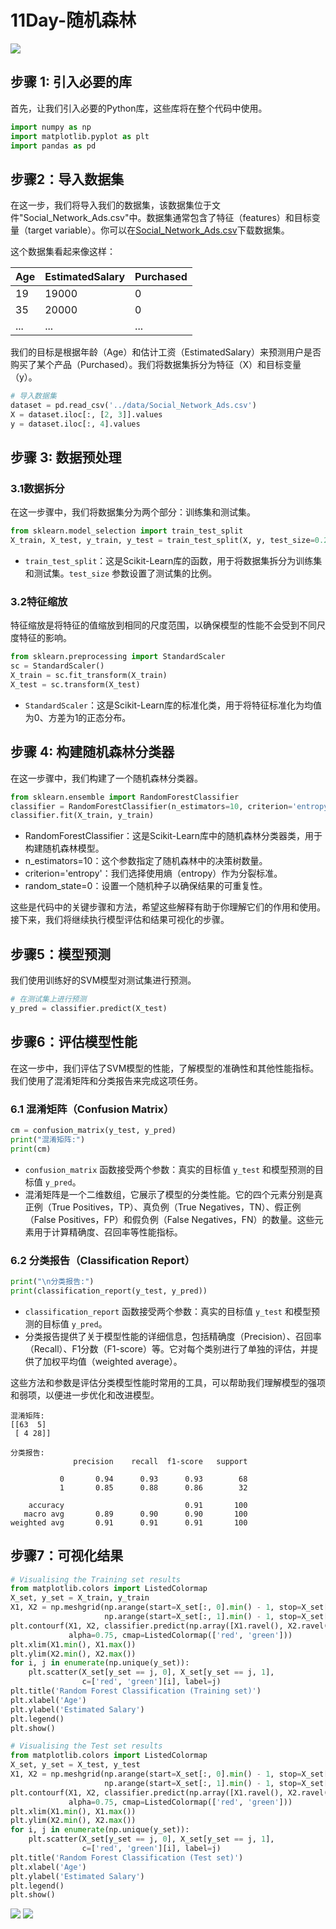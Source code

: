 
# 11Day-随机森林
![](https://cos.ywenrou.cn/blog/images20231011101240.png)



## 步骤 1: 引入必要的库

首先，让我们引入必要的Python库，这些库将在整个代码中使用。

```python
import numpy as np
import matplotlib.pyplot as plt
import pandas as pd
```

## 步骤2：导入数据集

在这一步，我们将导入我们的数据集，该数据集位于文件"Social_Network_Ads.csv"中。数据集通常包含了特征（features）和目标变量（target variable）。你可以在[Social_Network_Ads.csv](/assets/ML/Social_Network_Ads.csv)下载数据集。

这个数据集看起来像这样：

| Age | EstimatedSalary | Purchased |
|-----|-----------------|-----------|
| 19  | 19000           | 0         |
| 35  | 20000           | 0         |
| ... | ...             | ...       |

我们的目标是根据年龄（Age）和估计工资（EstimatedSalary）来预测用户是否购买了某个产品（Purchased）。我们将数据集拆分为特征（X）和目标变量（y）。

```python
# 导入数据集
dataset = pd.read_csv('../data/Social_Network_Ads.csv')
X = dataset.iloc[:, [2, 3]].values
y = dataset.iloc[:, 4].values
```
## 步骤 3: 数据预处理

### 3.1数据拆分

在这一步骤中，我们将数据集分为两个部分：训练集和测试集。

```python
from sklearn.model_selection import train_test_split
X_train, X_test, y_train, y_test = train_test_split(X, y, test_size=0.25, random_state=0)
```

- `train_test_split`：这是Scikit-Learn库的函数，用于将数据集拆分为训练集和测试集。`test_size` 参数设置了测试集的比例。

### 3.2特征缩放

特征缩放是将特征的值缩放到相同的尺度范围，以确保模型的性能不会受到不同尺度特征的影响。

```python
from sklearn.preprocessing import StandardScaler
sc = StandardScaler()
X_train = sc.fit_transform(X_train)
X_test = sc.transform(X_test)
```

- `StandardScaler`：这是Scikit-Learn库的标准化类，用于将特征标准化为均值为0、方差为1的正态分布。

## 步骤 4: 构建随机森林分类器

在这一步骤中，我们构建了一个随机森林分类器。

```python
from sklearn.ensemble import RandomForestClassifier
classifier = RandomForestClassifier(n_estimators=10, criterion='entropy', random_state=0)
classifier.fit(X_train, y_train)

```
- RandomForestClassifier：这是Scikit-Learn库中的随机森林分类器类，用于构建随机森林模型。
- n_estimators=10：这个参数指定了随机森林中的决策树数量。
- criterion='entropy'：我们选择使用熵（entropy）作为分裂标准。
- random_state=0：设置一个随机种子以确保结果的可重复性。

这些是代码中的关键步骤和方法，希望这些解释有助于你理解它们的作用和使用。接下来，我们将继续执行模型评估和结果可视化的步骤。

## 步骤5：模型预测

我们使用训练好的SVM模型对测试集进行预测。

```python
# 在测试集上进行预测
y_pred = classifier.predict(X_test)
```
## 步骤6：评估模型性能

在这一步中，我们评估了SVM模型的性能，了解模型的准确性和其他性能指标。我们使用了混淆矩阵和分类报告来完成这项任务。

### 6.1 混淆矩阵（Confusion Matrix）

```python
cm = confusion_matrix(y_test, y_pred)
print("混淆矩阵:")
print(cm)
```

- `confusion_matrix` 函数接受两个参数：真实的目标值 `y_test` 和模型预测的目标值 `y_pred`。
- 混淆矩阵是一个二维数组，它展示了模型的分类性能。它的四个元素分别是真正例（True Positives，TP）、真负例（True Negatives，TN）、假正例（False Positives，FP）和假负例（False Negatives，FN）的数量。这些元素用于计算精确度、召回率等性能指标。

### 6.2 分类报告（Classification Report）

```python
print("\n分类报告:")
print(classification_report(y_test, y_pred))
```

- `classification_report` 函数接受两个参数：真实的目标值 `y_test` 和模型预测的目标值 `y_pred`。
- 分类报告提供了关于模型性能的详细信息，包括精确度（Precision）、召回率（Recall）、F1分数（F1-score）等。它对每个类别进行了单独的评估，并提供了加权平均值（weighted average）。

这些方法和参数是评估分类模型性能时常用的工具，可以帮助我们理解模型的强项和弱项，以便进一步优化和改进模型。

```
混淆矩阵:
[[63  5]
 [ 4 28]]

分类报告:
              precision    recall  f1-score   support

           0       0.94      0.93      0.93        68
           1       0.85      0.88      0.86        32

    accuracy                           0.91       100
   macro avg       0.89      0.90      0.90       100
weighted avg       0.91      0.91      0.91       100
```

## 步骤7：可视化结果
```python
# Visualising the Training set results
from matplotlib.colors import ListedColormap
X_set, y_set = X_train, y_train
X1, X2 = np.meshgrid(np.arange(start=X_set[:, 0].min() - 1, stop=X_set[:, 0].max() + 1, step=0.01),
                     np.arange(start=X_set[:, 1].min() - 1, stop=X_set[:, 1].max() + 1, step=0.01))
plt.contourf(X1, X2, classifier.predict(np.array([X1.ravel(), X2.ravel()]).T).reshape(X1.shape),
             alpha=0.75, cmap=ListedColormap(['red', 'green']))
plt.xlim(X1.min(), X1.max())
plt.ylim(X2.min(), X2.max())
for i, j in enumerate(np.unique(y_set)):
    plt.scatter(X_set[y_set == j, 0], X_set[y_set == j, 1],
                c=['red', 'green'][i], label=j)
plt.title('Random Forest Classification (Training set)')
plt.xlabel('Age')
plt.ylabel('Estimated Salary')
plt.legend()
plt.show()

# Visualising the Test set results
from matplotlib.colors import ListedColormap
X_set, y_set = X_test, y_test
X1, X2 = np.meshgrid(np.arange(start=X_set[:, 0].min() - 1, stop=X_set[:, 0].max() + 1, step=0.01),
                     np.arange(start=X_set[:, 1].min() - 1, stop=X_set[:, 1].max() + 1, step=0.01))
plt.contourf(X1, X2, classifier.predict(np.array([X1.ravel(), X2.ravel()]).T).reshape(X1.shape),
             alpha=0.75, cmap=ListedColormap(['red', 'green']))
plt.xlim(X1.min(), X1.max())
plt.ylim(X2.min(), X2.max())
for i, j in enumerate(np.unique(y_set)):
    plt.scatter(X_set[y_set == j, 0], X_set[y_set == j, 1],
                c=['red', 'green'][i], label=j)
plt.title('Random Forest Classification (Test set)')
plt.xlabel('Age')
plt.ylabel('Estimated Salary')
plt.legend()
plt.show()

```
![](https://cos.ywenrou.cn/blog/images20231011101553.png)
![](https://cos.ywenrou.cn/blog/images20231011101536.png)

